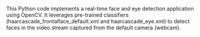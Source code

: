 This Python code implements a real-time face and eye detection application using OpenCV. It leverages pre-trained classifiers (haarcascade_frontalface_default.xml and haarcascade_eye.xml) to detect faces in the video stream captured from the default camera (webcam).
